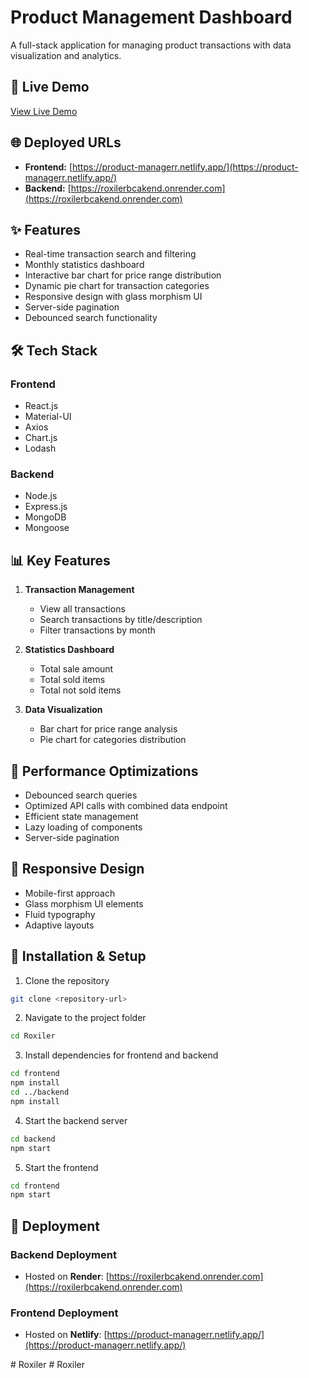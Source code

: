# Product Management Dashboard

A full-stack application for managing product transactions with data visualization and analytics.

## 🔴 Live Demo

[View Live Demo](https://product-managerr.netlify.app/)

## 🌐 Deployed URLs

- **Frontend:** [https://product-managerr.netlify.app/](https://product-managerr.netlify.app/)
- **Backend:** [https://roxilerbcakend.onrender.com](https://roxilerbcakend.onrender.com)

## ✨ Features

- Real-time transaction search and filtering
- Monthly statistics dashboard
- Interactive bar chart for price range distribution
- Dynamic pie chart for transaction categories
- Responsive design with glass morphism UI
- Server-side pagination
- Debounced search functionality

## 🛠️ Tech Stack

### Frontend
- React.js
- Material-UI
- Axios
- Chart.js
- Lodash

### Backend
- Node.js
- Express.js
- MongoDB
- Mongoose

## 📊 Key Features

1. **Transaction Management**
   - View all transactions
   - Search transactions by title/description
   - Filter transactions by month

2. **Statistics Dashboard**
   - Total sale amount
   - Total sold items
   - Total not sold items

3. **Data Visualization**
   - Bar chart for price range analysis
   - Pie chart for categories distribution

## 🚀 Performance Optimizations

- Debounced search queries
- Optimized API calls with combined data endpoint
- Efficient state management
- Lazy loading of components
- Server-side pagination

## 📱 Responsive Design

- Mobile-first approach
- Glass morphism UI elements
- Fluid typography
- Adaptive layouts

## 🔧 Installation & Setup

1. Clone the repository
```bash
git clone <repository-url>
```

2. Navigate to the project folder
```bash
cd Roxiler
```

3. Install dependencies for frontend and backend
```bash
cd frontend
npm install
cd ../backend
npm install
```

4. Start the backend server
```bash
cd backend
npm start
```

5. Start the frontend
```bash
cd frontend
npm start
```

## 🚀 Deployment

### Backend Deployment
- Hosted on **Render**: [https://roxilerbcakend.onrender.com](https://roxilerbcakend.onrender.com)

### Frontend Deployment
- Hosted on **Netlify**: [https://product-managerr.netlify.app/](https://product-managerr.netlify.app/)

#   R o x i l e r  
 #   R o x i l e r  
 